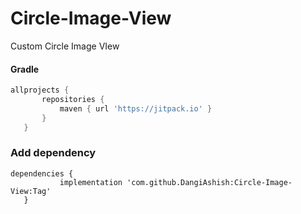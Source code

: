 # Circle-Image-View
Custom Circle Image VIew

#### Gradle
 ```gradle
 allprojects {
		repositories {
			maven { url 'https://jitpack.io' }
		}
	}
 ```
 
 ### Add dependency
 
 ```Dependency
 dependencies {
	        implementation 'com.github.DangiAshish:Circle-Image-View:Tag'
	}
 ```
